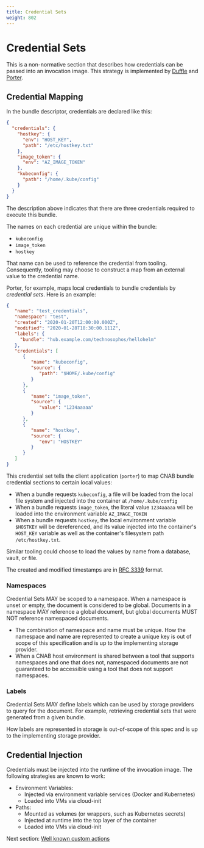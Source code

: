 ```yaml
---
title: Credential Sets
weight: 802
---
```


# Credential Sets

This is a non-normative section that describes how credentials can be passed into an invocation image. This strategy is implemented by [Duffle] and [Porter].

[Duffle]: https://duffle.sh
[Porter]: https://porter.sh

## Credential Mapping

In the bundle descriptor, credentials are declared like this:

```json
{
  "credentials": {
    "hostkey": {
      "env": "HOST_KEY",
      "path": "/etc/hostkey.txt"
    },
    "image_token": {
      "env": "AZ_IMAGE_TOKEN"
    },
    "kubeconfig": {
      "path": "/home/.kube/config"
    }
  }
}
```

The description above indicates that there are three credentials required to execute this bundle.

The names on each credential are unique within the bundle:

- `kubeconfig`
- `image_token`
- `hostkey`

That name can be used to reference the credential from tooling. Consequently, tooling may choose to construct a map from an external value to the credential name.

Porter, for example, maps local credentials to bundle credentials by _credential sets_. Here is an example:

```json
{
   "name": "test_credentials",
   "namespace": "test",
   "created": "2020-01-20T12:00:00.000Z",
   "modified": "2020-01-28T18:30:00.111Z",
   "labels": {
     "bundle": "hub.example.com/technosophos/hellohelm"
   },
   "credentials": [
      {
         "name": "kubeconfig",
         "source": {
            "path": "$HOME/.kube/config"
         }
      },
      {
         "name": "image_token",
         "source": {
            "value": "1234aaaaa"
         }
      },
      {
         "name": "hostkey",
         "source": {
            "env": "HOSTKEY"
         }
      }
   ]
}
```

This credential set tells the client application (`porter`) to map CNAB bundle credential sections to certain local values:

- When a bundle requests `kubeconfig`, a file will be loaded from the local file system and injected into the container at `/home/.kube/config`
- When a bundle requests `image_token`, the literal value `1234aaaaa` will be loaded into the environment variable `AZ_IMAGE_TOKEN`
- When a bundle requests `hostkey`, the local environment variable `$HOSTKEY` will be dereferenced, and its value injected into the container's `HOST_KEY` variable as well as the container's filesystem path `/etc/hostkey.txt`.

Similar tooling could choose to load the values by name from a database, vault, or file.

The created and modified timestamps are in [RFC 3339](https://www.ietf.org/rfc/rfc3339.txt) format.

### Namespaces

Credential Sets MAY be scoped to a namespace. When a namespace is unset or empty, the document is considered to be global.
Documents in a namespace MAY reference a global document, but global documents MUST NOT reference namespaced documents.

* The combination of namespace and name must be unique. 
  How the namespace and name are represented to create a unique key is out of scope of this specification and is up to the implementing storage provider.
* When a CNAB host environment is shared between a tool that supports namespaces and one that does not,
  namespaced documents are not guaranteed to be accessible using a tool that does not support namespaces.

### Labels

Credential Sets MAY define labels which can be used by storage providers to query for the document.
For example, retrieving credential sets that were generated from a given bundle.

How labels are represented in storage is out-of-scope of this spec and is up to the implementing storage provider.

## Credential Injection

Credentials must be injected into the runtime of the invocation image. The following strategies are known to work:

- Environment Variables:
  - Injected via environment variable services (Docker and Kubernetes)
  - Loaded into VMs via cloud-init
- Paths:
  - Mounted as volumes (or wrappers, such as Kubernetes secrets)
  - Injected at runtime into the top layer of the container
  - Loaded into VMs via cloud-init

Next section: [Well known custom actions](804-well-known-custom-actions.md)
